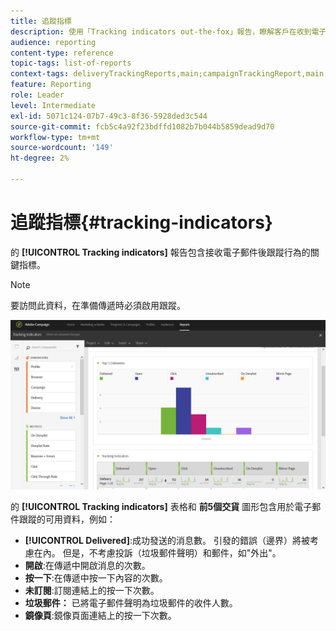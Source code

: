 ```yaml
---
title: 追蹤指標
description: 使用「Tracking indicators out-the-fox」報告，瞭解客戶在收到電子郵件時的行為。
audience: reporting
content-type: reference
topic-tags: list-of-reports
context-tags: deliveryTrackingReports,main;campaignTrackingReport,main;programTrackingReport,main
feature: Reporting
role: Leader
level: Intermediate
exl-id: 5071c124-07b7-49c3-8f36-5928ded3c544
source-git-commit: fcb5c4a92f23bdffd1082b7b044b5859dead9d70
workflow-type: tm+mt
source-wordcount: '149'
ht-degree: 2%

---
```


# 追蹤指標{#tracking-indicators}

的 **[!UICONTROL Tracking indicators]** 報告包含接收電子郵件後跟蹤行為的關鍵指標。

>[!NOTE]
>
>要訪問此資料，在準備傳遞時必須啟用跟蹤。

![](assets/delivery_reports_2.png)

的 **[!UICONTROL Tracking indicators]** 表格和 **前5個交貨** 圖形包含用於電子郵件跟蹤的可用資料，例如：

* **[!UICONTROL Delivered]**:成功發送的消息數。 引發的錯誤（邊界）將被考慮在內。 但是，不考慮投訴（垃圾郵件聲明）和郵件，如&quot;外出&quot;。
* **開啟**:在傳遞中開啟消息的次數。
* **按一下**:在傳遞中按一下內容的次數。
* **未訂閱**:訂閱連結上的按一下次數。
* **垃圾郵件：** 已將電子郵件聲明為垃圾郵件的收件人數。
* **鏡像頁**:鏡像頁面連結上的按一下次數。
